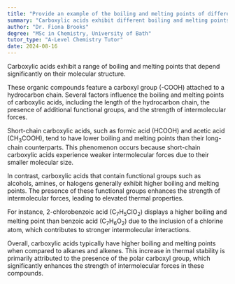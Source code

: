 ```yaml
---
title: "Provide an example of the boiling and melting points of different carboxylic acids"
summary: "Carboxylic acids exhibit different boiling and melting points, which are influenced by their molecular structure."
author: "Dr. Fiona Brooks"
degree: "MSc in Chemistry, University of Bath"
tutor_type: "A-Level Chemistry Tutor"
date: 2024-08-16
---
```


Carboxylic acids exhibit a range of boiling and melting points that depend significantly on their molecular structure.

These organic compounds feature a carboxyl group (-COOH) attached to a hydrocarbon chain. Several factors influence the boiling and melting points of carboxylic acids, including the length of the hydrocarbon chain, the presence of additional functional groups, and the strength of intermolecular forces.

Short-chain carboxylic acids, such as formic acid ($\text{HCOOH}$) and acetic acid ($\text{CH}_3\text{COOH}$), tend to have lower boiling and melting points than their long-chain counterparts. This phenomenon occurs because short-chain carboxylic acids experience weaker intermolecular forces due to their smaller molecular size.

In contrast, carboxylic acids that contain functional groups such as alcohols, amines, or halogens generally exhibit higher boiling and melting points. The presence of these functional groups enhances the strength of intermolecular forces, leading to elevated thermal properties.

For instance, 2-chlorobenzoic acid ($\text{C}_7\text{H}_5\text{ClO}_2$) displays a higher boiling and melting point than benzoic acid ($\text{C}_7\text{H}_6\text{O}_2$) due to the inclusion of a chlorine atom, which contributes to stronger intermolecular interactions.

Overall, carboxylic acids typically have higher boiling and melting points when compared to alkanes and alkenes. This increase in thermal stability is primarily attributed to the presence of the polar carboxyl group, which significantly enhances the strength of intermolecular forces in these compounds.
    
